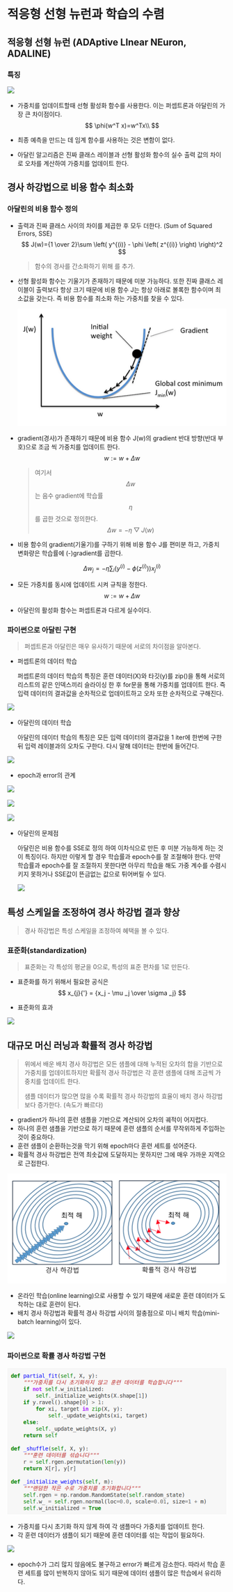 # 적응형 선형 뉴런과 학습의 수렴



## 적응형 선형 뉴런 (ADAptive LInear NEuron, ADALINE)



### 특징

![](https://raw.githubusercontent.com/Jonsuff/MLstudy/master/images/2%EC%9E%A5_algorithm_img.png)



- 가중치를 업데이트할때 선형 활성화 함수를 사용한다. 이는 퍼셉트론과 아달린의 가장 큰 차이점이다.
  $$
  \phi(w^T x)=w^Tx\\
  $$

- 최종 예측을 만드는 데 임계 함수를 사용하는 것은 변함이 없다.

- 아달린 알고리즘은 진짜 클래스 레이블과 선형 활성화 함수의 실수 출력 값의 차이로 오차를 계산하여 가중치를 업데이트 한다.



## 경사 하강법으로 비용 함수 최소화



### 아달린의 비용 함수 정의

- 출력과 진짜 클래스 사이의 차이를 제곱한 후 모두 더한다. (Sum of Squared Errors, SSE)
  $$
  J(w)={1 \over 2}\sum \left( y^{(i)} - \phi \left( z^{(i)} \right) \right)^2
  $$

  > 함수의 경사를 간소화하기 위해 를 추가.

- 선형 활성화 함수는 기울기가 존재하기 때문에 미분 가능하다. 또한 진짜 클래스 레이블이 출력보다 항상 크기 때문에 비용 함수 J는 항상 아래로 볼록한 함수이며 최소값을 갖는다. 즉 비용 함수를 최소화 하는 가중치를 찾을 수 있다.

  

  ![](https://raw.githubusercontent.com/Jonsuff/MLstudy/master/images/2%EC%9E%A5_%EA%B2%BD%EC%82%AC%ED%95%98%EA%B0%95%EB%B2%95.png)

  

- gradient(경사)가 존재하기 때문에 비용 함수 J(w)의 gradient 반대 방향(반대 부호)으로 조금 씩 가중치를 업데이트 한다.
  $$
  w := w+\Delta w
  $$

  > 여기서 $$\Delta w$$는 음수 gradient에 학습률 $$\eta$$를 곱한 것으로 정의한다.
  > $$
  > \Delta w = -\eta \bigtriangledown J(w)
  > $$
  > 

  
  
- 비용 함수의 gradient(기울기)를 구하기 위해 비용 함수 J를 편미분 하고, 가중치 변화량은 학습률에 (-)gradient를 곱한다.
  
  
  $$
\Delta w_j = - \eta \sum_i \left( y^{(i)} - \phi \left( z^{(i)}\right) \right)x_j^{(i)}
  $$
  
- 모든 가중치를 동시에 업데이트 시켜 규칙을 정한다.
  $$
  w:=w+\Delta w
  $$

- 아달린의 활성화 함수는 퍼셉트론과 다르게 실수이다.



### 파이썬으로 아달린 구현

> 퍼셉트론과 아달린은 매우 유사하기 때문에 서로의 차이점을 알아본다.

- 퍼셉트론의 데이터 학습

  퍼셉트론의 데이터 학습의 특징은 훈련 데이터(X)와 타깃(y)를 zip()을 통해 서로의 리스트의 같은 인덱스끼리 슬라이싱 한 후 for문을 통해 가중치를 업데이트 한다. 즉 입력 데이터의 결과값을 순차적으로 업데이트하고 오차 또한 순차적으로 구해진다.

![](https://raw.githubusercontent.com/Jonsuff/MLstudy/master/images/2%EC%9E%A5_percept_training_code.png)



- 아달린의 데이터 학습

  아달린의 데이터 학습의 특징은 모든 입력 데이터의 결과값을 1 iter에 한번에 구한 뒤 입력 레이블과의 오차도 구한다. 다시 말해 데이터는 한번에 들어간다.

![](https://raw.githubusercontent.com/Jonsuff/MLstudy/master/images/2%EC%9E%A5_adaline_training_code.png)



- epoch과 error의 관계


![](https://raw.githubusercontent.com/Jonsuff/MLstudy/master/images/2%EC%9E%A5_epoch10.png)



![](https://raw.githubusercontent.com/Jonsuff/MLstudy/master/images/2%EC%9E%A5_epoch100.png)



![](https://raw.githubusercontent.com/Jonsuff/MLstudy/master/images/2%EC%9E%A5_epoch1000.png)



- 아달린의 문제점

  아달린은 비용 함수를 SSE로 정의 하여 이차식으로 만든 후 미분 가능하게 하는 것이 특징이다. 하지만 이렇게 할 경우 학습률과 epoch수를 잘 조절해야 한다. 만약 학습률과 epoch수를 잘 조절하지 못한다면 아무리 학습을 해도 가중 계수를 수렴시키지 못하거나 SSE값이 뜬금없는 값으로 튀어버릴 수 있다. 

  

  ![](https://raw.githubusercontent.com/Jonsuff/MLstudy/master/images/2%EC%9E%A5_proper_training.png)





## 특성 스케일을 조정하여 경사 하강법 결과 향상

> 경사 하강법은 특성 스케일을 조정하여 혜택을 볼 수 있다.



### 표준화(standardization) 

> 표준화는 각 특성의 평균을 0으로, 특성의 표준 편차를 1로 만든다.

- 표준화를 하기 위해서 필요한 공식은 
  $$
  x_{j}{'} = {x_j - \mu _j \over \sigma _j}
  $$



- 표준화의 효과

![](https://raw.githubusercontent.com/Jonsuff/MLstudy/master/images/2%EC%9E%A5_scaling.png)



## 대규모 머신 러닝과 확률적 경사 하강법

> 위에서 배운 배치 경사 하강법은 모든 샘플에 대해 누적된 오차의 합을 기반으로 가중치를 업데이트하지만 확률적 경사 하강법은 각 훈련 샘플에 대해 조금씩 가중치를 업데이트 한다.
>
> 샘플 데이터가 많으면 많을 수록 확률적 경사 하강법의 효율이 배치 경사 하강법보다 증가한다. (속도가 빠르다)



- gradient가 하나의 훈련 샘플을 기반으로 계산되어 오차의 궤적이 어지럽다.
- 하나의 훈련 샘플을 기반으로 하기 때문에 훈련 샘플의 순서를 무작위하게 주입하는 것이 중요하다.
- 훈련 샘플이 순환하는것을 막기 위해 epoch마다 훈련 세트를 섞어준다.
- 확률적 경사 하강법은 전역 최솟값에 도달하지는 못하지만 그에 매우 가까운 지역으로 근접한다.



![](https://raw.githubusercontent.com/Jonsuff/MLstudy/master/images/2%EC%9E%A5_%ED%99%95%EB%A5%A0%EA%B2%BD%EC%82%AC%ED%95%98%EA%B0%95%EB%B2%95.png)

- 온라인 학습(online learning)으로 사용할 수 있기 때문에 새로운 훈련 데이터가 도착하는 대로 훈련이 된다.
- 배치 경사 하강법과 확률적 경사 하강법 사이의 절충점으로 미니 배치 학습(mini-batch learning)이 있다.

![](https://raw.githubusercontent.com/Jonsuff/MLstudy/master/images/2%EC%9E%A5_minibatch.png)



### 파이썬으로 확률 경사 하강법 구현

![](https://raw.githubusercontent.com/Jonsuff/MLstudy/master/images/2%EC%9E%A5_%ED%95%99%EC%8A%B5code.png)

- 가중치를 다시 초기화 하지 않게 하여 각 샘플마다 가중치를 업데이트 한다.
- 각 훈련 데이터가 샘플이 되기 때문에 훈련 데이터를 섞는 작업이 필요하다.



![](https://raw.githubusercontent.com/Jonsuff/MLstudy/master/images/2%EC%9E%A5_stochastic.png)

- epoch수가 그리 많지 않음에도 불구하고 error가 빠르게 감소한다. 따라서 학습 훈련 세트를 많이 반복하지 않아도 되기 때문에 데이터 샘플이 많은 학습에서 유리하다.